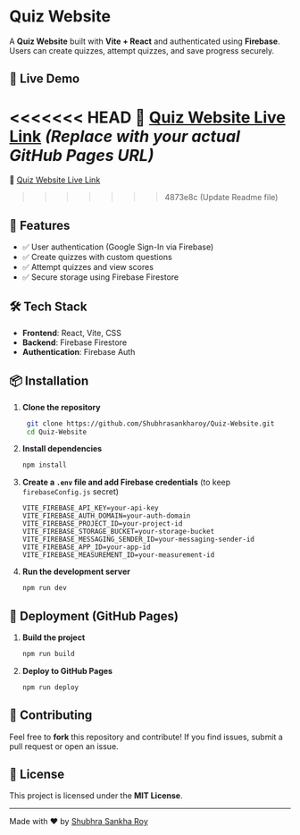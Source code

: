 # Quiz Website

A **Quiz Website** built with **Vite + React** and authenticated using **Firebase**. Users can create quizzes, attempt quizzes, and save progress securely.

## 🚀 Live Demo
<<<<<<< HEAD
🔗 [Quiz Website Live Link](https://shubhrasankharoy.github.io/Quiz-Website/) *(Replace with your actual GitHub Pages URL)*
=======
🔗 [Quiz Website Live Link](https://shubhrasankharoy.github.io/Quiz-Website/)
>>>>>>> 4873e8c (Update Readme file)

## 📌 Features
- ✅ User authentication (Google Sign-In via Firebase)
- ✅ Create quizzes with custom questions
- ✅ Attempt quizzes and view scores
- ✅ Secure storage using Firebase Firestore

## 🛠️ Tech Stack
- **Frontend**: React, Vite, CSS
- **Backend**: Firebase Firestore
- **Authentication**: Firebase Auth

## 📦 Installation
1. **Clone the repository**
   ```sh
    git clone https://github.com/Shubhrasankharoy/Quiz-Website.git
    cd Quiz-Website
   ```
2. **Install dependencies**
   ```sh
   npm install
   ```
3. **Create a `.env` file and add Firebase credentials** (to keep `firebaseConfig.js` secret)
   ```env
   VITE_FIREBASE_API_KEY=your-api-key
   VITE_FIREBASE_AUTH_DOMAIN=your-auth-domain
   VITE_FIREBASE_PROJECT_ID=your-project-id
   VITE_FIREBASE_STORAGE_BUCKET=your-storage-bucket
   VITE_FIREBASE_MESSAGING_SENDER_ID=your-messaging-sender-id
   VITE_FIREBASE_APP_ID=your-app-id
   VITE_FIREBASE_MEASUREMENT_ID=your-measurement-id
   ```
4. **Run the development server**
   ```sh
   npm run dev
   ```

## 🚀 Deployment (GitHub Pages)
1. **Build the project**
   ```sh
   npm run build
   ```
2. **Deploy to GitHub Pages**
   ```sh
   npm run deploy
   ```

## 🤝 Contributing
Feel free to **fork** this repository and contribute! If you find issues, submit a pull request or open an issue.

## 📜 License
This project is licensed under the **MIT License**.

---
Made with ❤️ by [Shubhra Sankha Roy](https://github.com/Shubhrasankharoy)

